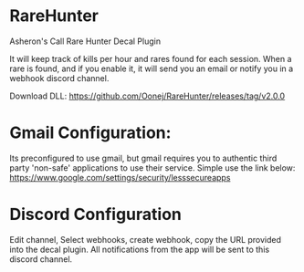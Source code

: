 # RareHunter
Asheron's Call Rare Hunter Decal Plugin

It will keep track of kills per hour and rares found for each session.
When a rare is found, and if you enable it, it will send you an email or notify you in a webhook discord channel.

Download DLL:
https://github.com/Oonej/RareHunter/releases/tag/v2.0.0

# Gmail Configuration:
Its preconfigured to use gmail, but gmail requires you to authentic third party 'non-safe' applications to use their service.
Simple use the link below:
https://www.google.com/settings/security/lesssecureapps

# Discord Configuration
Edit channel, Select webhooks, create webhook, copy the URL provided into the decal plugin.
All notifications from the app will be sent to this discord channel.

